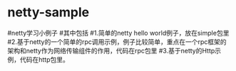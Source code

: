 # netty-sample
#netty学习小例子
#其中包括
#1.简单的netty hello world例子，放在simple包里
#2.基于netty的一个简单的rpc调用示例，例子比较简单，重点在一个rpc框架的架构和netty作为网络传输组件的作用，代码在rpc包里
#3.基于netty的Http示例，代码在http包里。

